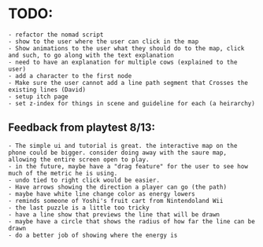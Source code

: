  

# TODO:  
	- refactor the nomad script
	- show to the user where the user can click in the map
	- Show animations to the user what they should do to the map, click and such, to go along with the text explanation
	- need to have an explanation for multiple cows (explained to the user)  
	- add a character to the first node  
	- Make sure the user cannot add a line path segment that Crosses the existing lines (David)  
	- setup itch page
	- set z-index for things in scene and guideline for each (a heirarchy)
	

## Feedback from playtest 8/13:  
	- The simple ui and tutorial is great. the interactive map on the phone could be bigger. consider doing away with the saure map, allowing the entire screen open to play.  
	- in the future, maybe have a "drag feature" for the user to see how much of the metric he is using. 	
	- undo tied to right click would be easier.  
	- Have arrows showing the direction a player can go (the path)  
	- maybe have white line change color as energy lowers  
	- reminds someone of Yoshi's fruit cart from Nintendoland Wii    
	- the last puzzle is a little too tricky  
	- have a line show that previews the line that will be drawn  
	- maybe have a circle that shows the radius of how far the line can be  drawn   
	- do a better job of showing where the energy is  
